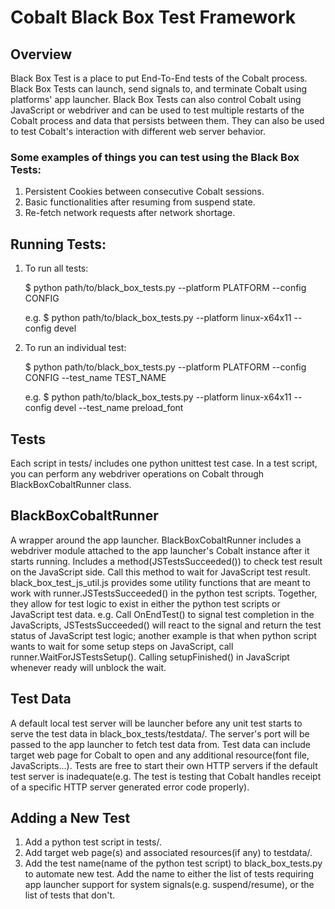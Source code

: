 # Cobalt Black Box Test Framework

## Overview

Black Box Test is a place to put End-To-End tests of the Cobalt process. Black
Box Tests can launch, send signals to, and terminate Cobalt using platforms'
app launcher. Black Box Tests can also control Cobalt using JavaScript or
webdriver and can be used to test multiple restarts of the Cobalt process and
data that persists between them. They can also be used to test Cobalt's
interaction with different web server behavior.

### Some examples of things you can test using the Black Box Tests:
  1. Persistent Cookies between consecutive Cobalt sessions.
  2. Basic functionalities after resuming from suspend state.
  3. Re-fetch network requests after network shortage.


## Running Tests:

  1. To run all tests:

     $ python path/to/black_box_tests.py --platform PLATFORM --config CONFIG

     e.g.
     $ python path/to/black_box_tests.py --platform linux-x64x11 --config
       devel


  2. To run an individual test:

     $ python path/to/black_box_tests.py --platform PLATFORM --config CONFIG
       --test_name TEST_NAME

     e.g.
     $ python path/to/black_box_tests.py --platform linux-x64x11 --config devel
       --test_name preload_font


## Tests

Each script in tests/ includes one python unittest test case.
In a test script, you can perform any webdriver operations on Cobalt through
BlackBoxCobaltRunner class.


## BlackBoxCobaltRunner

A wrapper around the app launcher. BlackBoxCobaltRunner includes a webdriver
module attached to the app launcher's Cobalt instance after it starts running.
Includes a method(JSTestsSucceeded()) to check test result on the JavaScript
side. Call this method to wait for JavaScript test result.
black_box_test_js_util.js provides some utility functions that are meant to
work with runner.JSTestsSucceeded() in the python test scripts. Together,
they allow for test logic to exist in either the python test scripts or
JavaScript test data.
e.g. Call OnEndTest() to signal test completion in the JavaScripts,
JSTestsSucceeded() will react to the signal and return the test status of
JavaScript test logic; another example is that when python script wants to wait
for some setup steps on JavaScript, call runner.WaitForJSTestsSetup(). Calling
setupFinished() in JavaScript whenever ready will unblock the wait.


## Test Data

A default local test server will be launcher before any unit test starts to
serve the test data in black_box_tests/testdata/. The server's port will be
passed to the app launcher to fetch test data from.
Test data can include target web page for Cobalt to open and any additional
resource(font file, JavaScripts...).
Tests are free to start their own HTTP servers if the default test server is
inadequate(e.g. The test is testing that Cobalt handles receipt of a specific
HTTP server generated error code properly).


## Adding a New Test

  1. Add a python test script in tests/.
  2. Add target web page(s) and associated resources(if any) to testdata/.
  3. Add the test name(name of the python test script) to black_box_tests.py
     to automate new test. Add the name to either the list of tests requiring
     app launcher support for system signals(e.g. suspend/resume), or the list
     of tests that don't.

